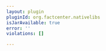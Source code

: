```yaml
---
layout: plugin
pluginId: org.factcenter.nativelibs
isJarAvailable: true
error: ''
violations: []

---
```

